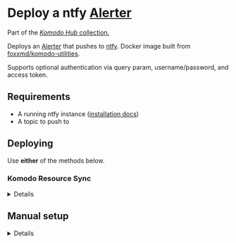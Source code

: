 # Deploy a ntfy [Alerter](https://komo.do/docs/resources#alerter)

Part of the [*Komodo Hub* collection.](https://github.com/komodo-hub/komodo-hub)

Deploys an [Alerter](https://komo.do/docs/resources#alerter) that pushes to [ntfy](https://ntfy.sh/). Docker image built from [foxxmd/komodo-utilities](https://github.com/FoxxMD/komodo-utilities).

Supports optional authentication via query param, username/password, and access token.

## Requirements

* A running ntfy instance ([installation docs](https://docs.ntfy.sh/))
* A topic to push to

## Deploying

Use **either** of the methods below.

### Komodo Resource Sync

<details>

Create a [Resource Sync](https://komo.do/docs/sync-resources) with the TOML configuration below to

* create the [Stack](https://komo.do/docs/resources#stack) to run deploy-ntfy-alerter
* add the Ntfy User/Password or Token [Variable](https://komo.do/docs/variables) and
* setup the [Alerter](https://komo.do/docs/resources#alerter) + configuration

Steps:

* Open Komodo Dashboard -> Syncs -> **New Resource Sync**
* Choose Mode -> UI Defined
  * Toggle the following to active:
    * Managed
    * Include Sync Resources
    * Include Sync Variables

Add the below configuration to **Resource File** field and then modify variables for your environment (NTFY_URL, endpoint.params.url, etc...)

```toml
[[stack]]
name = "ntfy-alerter"
[stack.config]
repo = "foxxmd/deploy-ntfy-alerter"
file_paths = [
  "compose.yaml",
]
environment = """
  ## Required

  ## Your ntfy instance URL
  NTFY_URL = https://ntfy.example.com

  ## Topic to be used for for Komodo
  NTFY_TOPIC = MyTopic

  ## Optional

  ## Auth

  ## https://docs.ntfy.sh/publish/#username-password
  #NTFY_USER=[[NTFY_USER]]
  #NTFY_PASSWORD=[[NTFY_PASSWORD]]
  ## https://docs.ntfy.sh/publish/#access-tokens
  #NTFY_TOKEN=[[NTFY_TOKEN]]

  # Below need to add to `compose.yaml` as well

  ## Set the ntfy Priority level based on Komodo alert severity
  #NTFY_OK_PRIORITY=3
  #NTFY_WARNING_PRIORITY=5
  #NTFY_CRITICAL_PRIORITY=8

  # Set whether to include Komodo Severity Level in notification title
  #LEVEL_IN_TITLE=true

  # Prefixes messages with a checkmark when the Alert is in the 'Resolved' state
  #INDICATE_RESOLVED=true

  # Filter if an alert is pushed based on its Resolved status
  # * leave unset to push all alerts
  # * otherwise, alerts will only be pushed if Alert is one of the comma-separated states set here
  #ALLOW_RESOLVED_TYPE=resolved,unresolved

  ## Delay alerts with below types for X milliseconds 
  ## and cancel pushing alert if it is resolved within that time
  #UNRESOLVED_TIMEOUT_TYPES=ServerCpu,ServerMem
  #UNRESOLVED_TIMEOUT=2000
"""

[[variable]]
name = "NTFY_USER"
value = "MyUser"
is_secret = true

[[variable]]
name = "NTFY_PASSWORD"
value = "MyPass"
is_secret = true

[[variable]]
name = "NTFY_TOKEN"
value = "MyAccessToken"
is_secret = true

[[alerter]]
name = "ntfy"
[alerter.config]
enabled = true
endpoint.type = "Custom"
endpoint.params.url = "http://ntfy-alerter-ip:7000"
```

**Save** the sync and then **Execute Sync** to create the Alerter.

</details>

## Manual setup

<details>

Create a new [**Stack**](https://komo.do/docs/resources#stack) with the following for `compose.yaml` file.

```yaml
services:
  komodo-ntfy:
    image: foxxmd/komodo-ntfy-alerter:latest
    restart: unless-stopped
    env_file:
      - ./.env
    ports:
      - "7000:7000"
```

Add the following to the Stack -> Config -> Environment section:

```ini
## Required

## Your ntfy instance URL
NTFY_URL = https://ntfy.example.com

## Topic to be used for for Komodo
NTFY_TOPIC = MyTopic

## Optional

## Auth

## https://docs.ntfy.sh/publish/#username-password
#NTFY_USER=[[NTFY_USER]]
#NTFY_PASSWORD=[[NTFY_PASSWORD]]
## https://docs.ntfy.sh/publish/#access-tokens
#NTFY_TOKEN=[[NTFY_TOKEN]]

# Below need to add to `compose.yaml` as well

## Set the ntfy Priority level based on Komodo alert severity
#NTFY_OK_PRIORITY=3
#NTFY_WARNING_PRIORITY=5
#NTFY_CRITICAL_PRIORITY=8

# Set whether to include Komodo Severity Level in notification title
#LEVEL_IN_TITLE=true

# Prefixes messages with a checkmark when the Alert is in the 'Resolved' state
#INDICATE_RESOLVED=true

# Filter if an alert is pushed based on its Resolved status
# * leave unset to push all alerts
# * otherwise, alerts will only be pushed if Alert is one of the comma-separated states set here
#ALLOW_RESOLVED_TYPE=resolved,unresolved

## Delay alerts with below types for X milliseconds 
## and cancel pushing alert if it is resolved within that time
#UNRESOLVED_TIMEOUT_TYPES=ServerCpu,ServerMem
#UNRESOLVED_TIMEOUT=2000
```

Make sure to replace placeholder values. `[[NTFY_USER]]` is a Komodo [Variable](https://komo.do/docs/variables).

After deploying the Stack create a new [Alerter](https://komo.do/docs/resources#alerter)

* **Endpoint:** `Custom`
  * In the Endpoint field set the IP:PORT of the `komodo-ntfy-alerter` stack you created IE `http://192.168.YOUR.IP:7000`
* Optionally, set any **Alert Types** you may need

**Save** the Alerter and then **Test Alerter** to make sure everything is ready to use.

</details>